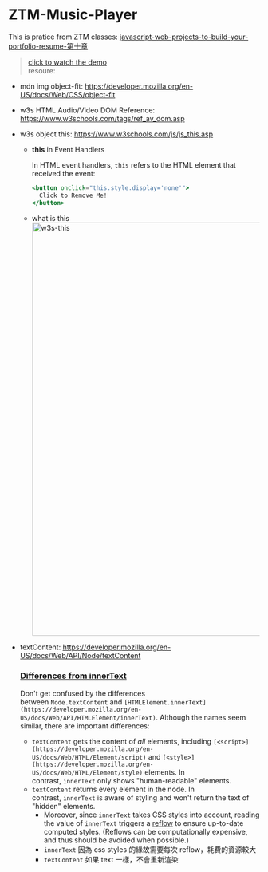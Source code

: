 # ZTM-Music-Player
This is pratice from ZTM classes: [javascript-web-projects-to-build-your-portfolio-resume-第十章](https://www.udemy.com/course/javascript-web-projects-to-build-your-portfolio-resume/?couponCode=ACCAGE0923)
> [click to watch the demo](https://joeban0608.github.io/ZTM-Music-Player/)  
resoure:
  - mdn img object-fit: https://developer.mozilla.org/en-US/docs/Web/CSS/object-fit
  - w3s HTML Audio/Video DOM Reference: https://www.w3schools.com/tags/ref_av_dom.asp
  - w3s object this: https://www.w3schools.com/js/js_this.asp
      - **this** in Event Handlers
          
          In HTML event handlers, `this` refers to the HTML element that received the event:
          
          ```jsx
          <button onclick="this.style.display='none'">
            Click to Remove Me!
          </button>
          ```
      - what is this  
          <img width="829" alt="w3s-this" src="https://github.com/joeban0608/ZTM-Music-Player/assets/80736596/776e7252-a7fe-417c-8be1-56261e60e9a6">
          
  - textContent: https://developer.mozilla.org/en-US/docs/Web/API/Node/textContent
      
      ### [Differences from innerText](https://developer.mozilla.org/en-US/docs/Web/API/Node/textContent#differences_from_innertext)
      
      Don't get confused by the differences between `Node.textContent` and `[HTMLElement.innerText](https://developer.mozilla.org/en-US/docs/Web/API/HTMLElement/innerText)`. Although the names seem similar, there are important differences:
      
      - `textContent` gets the content of *all* elements, including `[<script>](https://developer.mozilla.org/en-US/docs/Web/HTML/Element/script)` and `[<style>](https://developer.mozilla.org/en-US/docs/Web/HTML/Element/style)` elements. In contrast, `innerText` only shows "human-readable" elements.
      - `textContent` returns every element in the node. In contrast, `innerText` is aware of styling and won't return the text of "hidden" elements.
          - Moreover, since `innerText` takes CSS styles into account, reading the value of `innerText` triggers a [reflow](https://developer.mozilla.org/en-US/docs/Glossary/Reflow) to ensure up-to-date computed styles. (Reflows can be computationally expensive, and thus should be avoided when possible.)
          - `innerText` 因為 css styles 的緣故需要每次 reflow，耗費的資源較大
          - `textContent` 如果 text 一樣，不會重新渲染
